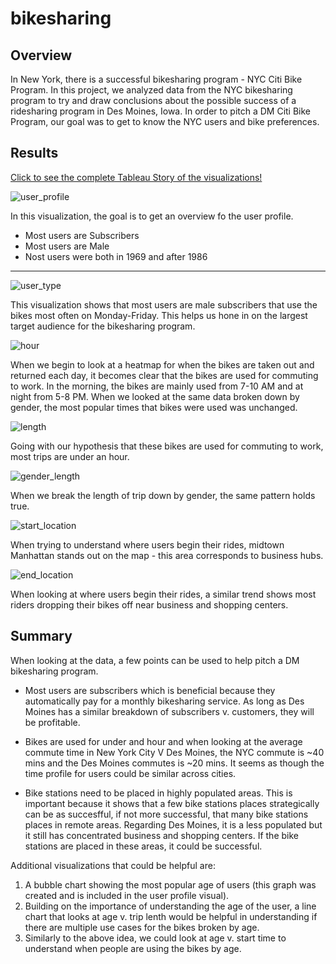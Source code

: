 # bikesharing

## Overview 
In New York, there is a successful bikesharing program - NYC Citi Bike Program. In this project, we analyzed data from the NYC bikesharing program to try and draw conclusions about the possible success of a ridesharing program in Des Moines, Iowa. In order to pitch a DM Citi Bike Program, our goal was to get to know the NYC users and bike preferences.

## Results 
[Click to see the complete Tableau Story of the visualizations!](https://public.tableau.com/app/profile/michal.michael/viz/Bikesharing_Challenge_16432219562030/Story1?publish=yes)

![user_profile](Resources/user_profile.jpeg) 

In this visualization, the goal is to get an overview fo the user profile. 
- Most users are Subscribers
- Most users are Male
- Nost users were both in 1969 and after 1986

----------

![user_type](Resources/user_type.jpeg)

This visualization shows that most users are male subscribers that use the bikes most often on Monday-Friday. This helps us hone in on the largest target audience for the bikesharing program.

![hour](Resources/hour.jpeg)

When we begin to look at a heatmap for when the bikes are taken out and returned each day, it becomes clear that the bikes are used for commuting to work. In the morning, the bikes are mainly used from 7-10 AM and at night from 5-8 PM. When we looked at the same data broken down by gender, the most popular times that bikes were used was unchanged.

![length](Resources/length.jpeg)

Going with our hypothesis that these bikes are used for commuting to work, most trips are under an hour.

![gender_length](Resources/gender_length.jpeg)

When we break the length of trip down by gender, the same pattern holds true.

![start_location](Resources/start_location.jpeg)

When trying to understand where users begin their rides, midtown Manhattan stands out on the map - this area corresponds to business hubs.

![end_location](Resources/end_location.jpeg)

When looking at where users begin their rides, a similar trend shows most riders dropping their bikes off near business and shopping centers. 

## Summary 

When looking at the data, a few points can be used to help pitch a DM bikesharing program.

- Most users are subscribers which is beneficial because they automatically pay for a monthly bikesharing service. As long as Des Moines has a similar breakdown of subscribers v. customers, they will be profitable. 

- Bikes are used for under and hour and when looking at the average commute time in New York City V Des Moines, the NYC commute is ~40 mins and the Des Moines commutes is ~20 mins. It seems as though the time profile for users could be similar across cities.

- Bike stations need to be placed in highly populated areas. This is important because it shows that a few bike stations places strategically can be as succesfful, if not more successful, that many bike stations places in remote areas. Regarding Des Moines, it is a less populated but it still has concentrated business and shopping centers. If the bike stations are placed in these areas, it could be successful.

Additional visualizations that could be helpful are:
1. A bubble chart showing the most popular age of users (this graph was created and is included in the user profile visual).
2. Building on the importance of understanding the age of the user, a line chart that looks at age v. trip lenth would be helpful in understanding if there are multiple use cases for the bikes broken by age.
3. Similarly to the above idea, we could look at age v. start time to understand when people are using the bikes by age.

